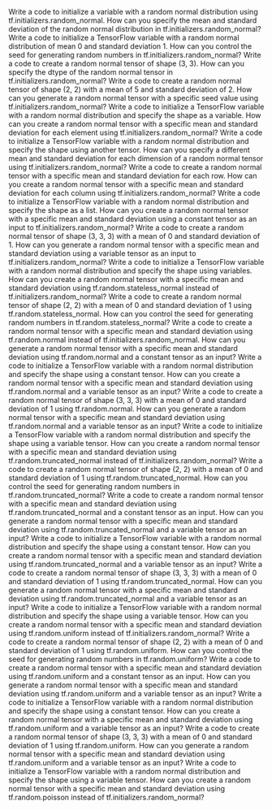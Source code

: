 Write a code to initialize a variable with a random normal distribution using tf.initializers.random_normal.
How can you specify the mean and standard deviation of the random normal distribution in tf.initializers.random_normal?
Write a code to initialize a TensorFlow variable with a random normal distribution of mean 0 and standard deviation 1.
How can you control the seed for generating random numbers in tf.initializers.random_normal?
Write a code to create a random normal tensor of shape (3, 3).
How can you specify the dtype of the random normal tensor in tf.initializers.random_normal?
Write a code to create a random normal tensor of shape (2, 2) with a mean of 5 and standard deviation of 2.
How can you generate a random normal tensor with a specific seed value using tf.initializers.random_normal?
Write a code to initialize a TensorFlow variable with a random normal distribution and specify the shape as a variable.
How can you create a random normal tensor with a specific mean and standard deviation for each element using tf.initializers.random_normal?
Write a code to initialize a TensorFlow variable with a random normal distribution and specify the shape using another tensor.
How can you specify a different mean and standard deviation for each dimension of a random normal tensor using tf.initializers.random_normal?
Write a code to create a random normal tensor with a specific mean and standard deviation for each row.
How can you create a random normal tensor with a specific mean and standard deviation for each column using tf.initializers.random_normal?
Write a code to initialize a TensorFlow variable with a random normal distribution and specify the shape as a list.
How can you create a random normal tensor with a specific mean and standard deviation using a constant tensor as an input to tf.initializers.random_normal?
Write a code to create a random normal tensor of shape (3, 3, 3) with a mean of 0 and standard deviation of 1.
How can you generate a random normal tensor with a specific mean and standard deviation using a variable tensor as an input to tf.initializers.random_normal?
Write a code to initialize a TensorFlow variable with a random normal distribution and specify the shape using variables.
How can you create a random normal tensor with a specific mean and standard deviation using tf.random.stateless_normal instead of tf.initializers.random_normal?
Write a code to create a random normal tensor of shape (2, 2) with a mean of 0 and standard deviation of 1 using tf.random.stateless_normal.
How can you control the seed for generating random numbers in tf.random.stateless_normal?
Write a code to create a random normal tensor with a specific mean and standard deviation using tf.random.normal instead of tf.initializers.random_normal.
How can you generate a random normal tensor with a specific mean and standard deviation using tf.random.normal and a constant tensor as an input?
Write a code to initialize a TensorFlow variable with a random normal distribution and specify the shape using a constant tensor.
How can you create a random normal tensor with a specific mean and standard deviation using tf.random.normal and a variable tensor as an input?
Write a code to create a random normal tensor of shape (3, 3, 3) with a mean of 0 and standard deviation of 1 using tf.random.normal.
How can you generate a random normal tensor with a specific mean and standard deviation using tf.random.normal and a variable tensor as an input?
Write a code to initialize a TensorFlow variable with a random normal distribution and specify the shape using a variable tensor.
How can you create a random normal tensor with a specific mean and standard deviation using tf.random.truncated_normal instead of tf.initializers.random_normal?
Write a code to create a random normal tensor of shape (2, 2) with a mean of 0 and standard deviation of 1 using tf.random.truncated_normal.
How can you control the seed for generating random numbers in tf.random.truncated_normal?
Write a code to create a random normal tensor with a specific mean and standard deviation using tf.random.truncated_normal and a constant tensor as an input.
How can you generate a random normal tensor with a specific mean and standard deviation using tf.random.truncated_normal and a variable tensor as an input?
Write a code to initialize a TensorFlow variable with a random normal distribution and specify the shape using a constant tensor.
How can you create a random normal tensor with a specific mean and standard deviation using tf.random.truncated_normal and a variable tensor as an input?
Write a code to create a random normal tensor of shape (3, 3, 3) with a mean of 0 and standard deviation of 1 using tf.random.truncated_normal.
How can you generate a random normal tensor with a specific mean and standard deviation using tf.random.truncated_normal and a variable tensor as an input?
Write a code to initialize a TensorFlow variable with a random normal distribution and specify the shape using a variable tensor.
How can you create a random normal tensor with a specific mean and standard deviation using tf.random.uniform instead of tf.initializers.random_normal?
Write a code to create a random normal tensor of shape (2, 2) with a mean of 0 and standard deviation of 1 using tf.random.uniform.
How can you control the seed for generating random numbers in tf.random.uniform?
Write a code to create a random normal tensor with a specific mean and standard deviation using tf.random.uniform and a constant tensor as an input.
How can you generate a random normal tensor with a specific mean and standard deviation using tf.random.uniform and a variable tensor as an input?
Write a code to initialize a TensorFlow variable with a random normal distribution and specify the shape using a constant tensor.
How can you create a random normal tensor with a specific mean and standard deviation using tf.random.uniform and a variable tensor as an input?
Write a code to create a random normal tensor of shape (3, 3, 3) with a mean of 0 and standard deviation of 1 using tf.random.uniform.
How can you generate a random normal tensor with a specific mean and standard deviation using tf.random.uniform and a variable tensor as an input?
Write a code to initialize a TensorFlow variable with a random normal distribution and specify the shape using a variable tensor.
How can you create a random normal tensor with a specific mean and standard deviation using tf.random.poisson instead of tf.initializers.random_normal?